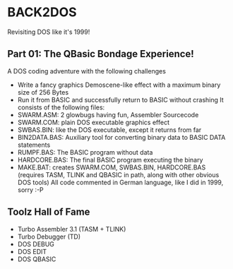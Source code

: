 # BACK2DOS
Revisiting DOS like it's 1999!

## Part 01: The QBasic Bondage Experience!
A DOS coding adventure with the following challenges
* Write a fancy graphics Demoscene-like effect with a maximum binary size of 256 Bytes
* Run it from BASIC and successfully return to BASIC without crashing
It consists of the following files:
* SWARM.ASM: 2 glowbugs having fun, Assembler Sourcecode
* SWARM.COM: plain DOS executable graphics effect
* SWBAS.BIN: like the DOS executable, except it returns from far
* BIN2DATA.BAS: Auxiliary tool for converting binary data to BASIC DATA statements
* RUMPF.BAS: The BASIC program without data
* HARDCORE.BAS: The final BASIC program executing the binary 
* MAKE.BAT: creates SWARM.COM, SWBAS.BIN, HARDCORE.BAS (requires TASM, TLINK and QBASIC in path, along with other obvious DOS tools)
All code commented in German language, like I did in 1999, sorry :-P

## Toolz Hall of Fame 
* Turbo Assembler 3.1 (TASM + TLINK)
* Turbo Debugger (TD)
* DOS DEBUG 
* DOS EDIT
* DOS QBASIC


